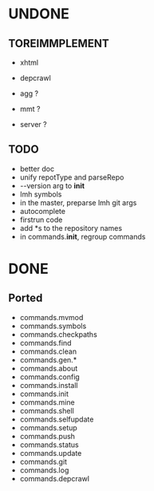 
# UNDONE

## TOREIMMPLEMENT
* xhtml
* depcrawl

* agg ?
* mmt ?
* server ?

## TODO

* better doc
* unify repotType and parseRepo
* --version arg to __init__
* lmh symbols
* in the master, preparse lmh git args
* autocomplete
* firstrun code
* add *s to the repository names
* in commands.__init__, regroup commands

# DONE

## Ported

* commands.mvmod
* commands.symbols
* commands.checkpaths
* commands.find
* commands.clean
* commands.gen.*
* commands.about
* commands.config
* commands.install
* commands.init
* commands.mine
* commands.shell
* commands.selfupdate
* commands.setup
* commands.push
* commands.status
* commands.update
* commands.git
* commands.log
* commands.depcrawl

